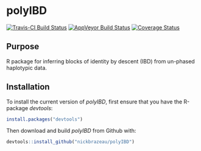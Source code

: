# polyIBD
[![Travis-CI Build Status](https://travis-ci.org/nickbrazeau/polyIBD.svg?branch=master)](https://travis-ci.org/nickbrazeau/polyIBD)
[![AppVeyor Build Status](https://ci.appveyor.com/api/projects/status/github/nickbrazeau/polyIBD?branch=master&svg=true)](https://ci.appveyor.com/project/nickbrazeau/polyIBD)
[![Coverage Status](https://img.shields.io/codecov/c/github/nickbrazeau/polyIBD/master.svg)](https://codecov.io/github/nickbrazeau/polyIBD?branch=master)

## Purpose 
  
R package for inferring blocks of identity by descent (IBD) from un-phased haplotypic data.
  

## Installation 
To install the current version of _polyIBD_, first ensure that you have the R-package _devtools_:
``` r
install.packages("devtools")
```

Then download and build _polyIBD_ from Github with: 
``` r
devtools::install_github("nickbrazeau/polyIBD")
```
